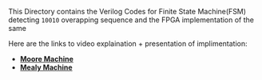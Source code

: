 This Directory contains the Verilog Codes for Finite State Machine(FSM) detecting `10010` overapping sequence and the FPGA implementation of the same

Here are the links to video explaination + presentation of implimentation: 
- **[Moore Machine](https://drive.google.com/file/d/1x-ChduZOW63mQE4HAq0HYv0E9A4u8E4P/view)**
- **[Mealy Machine](https://drive.google.com/file/d/1wzo6gkZeR5f38EID7i-SzhavyWUX_4qf/view)**
